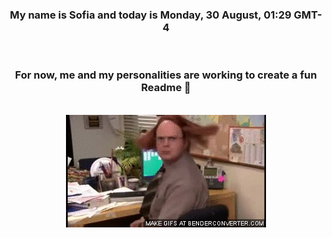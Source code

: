 


<div align="center">
<h3 >My name is Sofia and today is Monday, 30 August, 01:29 GMT-4</h3><br>
<h3 >For now, me and my personalities are working to create a fun Readme 👋
</h3><br>
<img src='img/dwight.gif' alt='working...'/>
</div>
